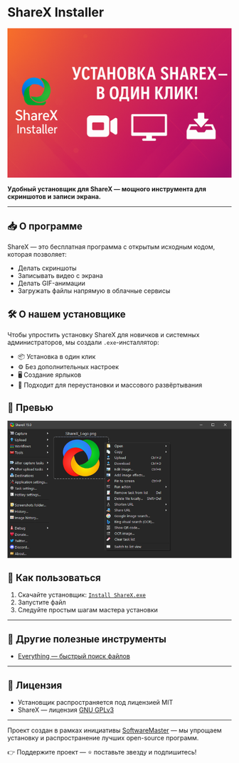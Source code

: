 # ShareX Installer

![header](assets/header.png)

**Удобный установщик для ShareX — мощного инструмента для скриншотов и записи экрана.**

---

## 📥 О программе

ShareX — это бесплатная программа с открытым исходным кодом, которая позволяет:

- Делать скриншоты
- Записывать видео с экрана
- Делать GIF-анимации
- Загружать файлы напрямую в облачные сервисы

## 🛠 О нашем установщике

Чтобы упростить установку ShareX для новичков и системных администраторов, мы создали `.exe`-инсталлятор:

- 📦 Установка в один клик  
- ⚙️ Без дополнительных настроек  
- 🖥️ Создание ярлыков  
- 🔄 Подходит для переустановки и массового развёртывания

## 📸 Превью

![screenshot](assets/screenshot.png)

## 📌 Как пользоваться

1. Скачайте установщик: [`Install ShareX.exe`](installer/Install%20ShareX.exe)
2. Запустите файл
3. Следуйте простым шагам мастера установки

---

## 🧩 Другие полезные инструменты

- [Everything — быстрый поиск файлов](https://github.com/softwaremaster-ru/Everything-program/)

---

## 📄 Лицензия

- Установщик распространяется под лицензией MIT  
- ShareX — лицензия [GNU GPLv3](https://github.com/ShareX/ShareX/blob/master/LICENSE)

---

Проект создан в рамках инициативы [SoftwareMaster](https://github.com/softwaremaster-ru) — мы упрощаем установку и распространение лучших open-source программ.

👉 Поддержите проект — ⭐ поставьте звезду и подпишитесь!
